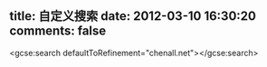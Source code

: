title: 自定义搜索
date: 2012-03-10 16:30:20
comments: false
---

<gcse:search defaultToRefinement="chenall.net"></gcse:search>